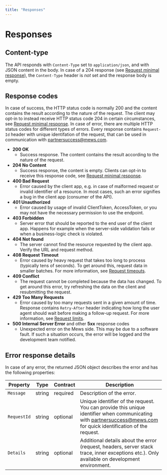 ```yaml
---
title: "Responses"
---
```


# Responses

## Content-type

The API responds with `Content-Type` set to `application/json`, and with JSON content in the body. In case of a 204 response (see [Request minimal response](requests.md#request-minimal-response)), the `Content-Type` header is _not_ set and the response body is empty. 

## Response codes

In case of success, the HTTP status code is normally 200 and the content contains the result according to the nature of the request. The client may opt-in to instead receive HTTP status code 204 in certain circumstances, see [Request minimal response](requests.md#request-minimal-response). In case of error, there are multiple HTTP status codes for different types of errors.
Every response contains `Request-Id` header with unique identifation of the request, that can be used in communication with [partnersuccess@mews.com](mailto:partnersuccess@mews.com).

* **200 OK**
  * Success response. The content contains the result according to the nature of the request.
* **204 No Content**
  * Success response, the content is empty. Clients can opt-in to receive this response code, see [Request minimal response](requests.md#request-minimal-response).
* **400 Bad Request**
  * Error caused by the client app, e.g. in case of malformed request or invalid identifier of a resource. In most cases, such an error signifies a bug in the client app \(consumer of the API\).
* **401 Unauthorized**
  * Error caused by usage of invalid ClientToken, AccessToken, or you may not have the necessary permission to use the endpoint.
* **403 Forbidden**
  * Server error that should be reported to the end user of the client app. Happens for example when the server-side validation fails or when a business-logic check is violated.
* **404 Not found**
  * The server cannot find the resource requested by the client app. Verify the URL and request method.
* **408 Request Timeout**
  * Error caused by heavy request that takes too long to process (typically tens of seconds). To get around this, request data in smaller batches. For more information, see [Request timeouts](requests.md#request-timeouts).
* **409 Conflict**
  * The request cannot be completed because the data has changed. To get around this error, try refreshing the data on the client and resubmitting the request.
* **429 Too Many Requests**
  * Error caused by too many requests sent in a given amount of time. Response contains `Retry-After` header indicating how long the user agent should wait before making a follow-up request. For more information, see [Request limits](requests.md#request-limits).
* **500 Internal Server Error** and other **5xx** response codes
  * Unexpected error on the Mews side. This may be due to a software fault. If such a situation occurs, the error will be logged and the development team notified.

## Error response details

In case of any error, the returned JSON object describes the error and has the following properties:

| Property | Type | Contract | Description |
| --- | --- | --- | --- |
| `Message` | string | required | Description of the error. |
| `RequestId` | string | optional | Unique identifier of the request. You can provide this unique identifier when communicating with [partnersuccess@mews.com](mailto:partnersuccess@mews.com) for quick identification of the request.|
| `Details` | string | optional | Additional details about the error \(request, headers, server stack trace, inner exceptions etc.\). Only available on development environment. |
